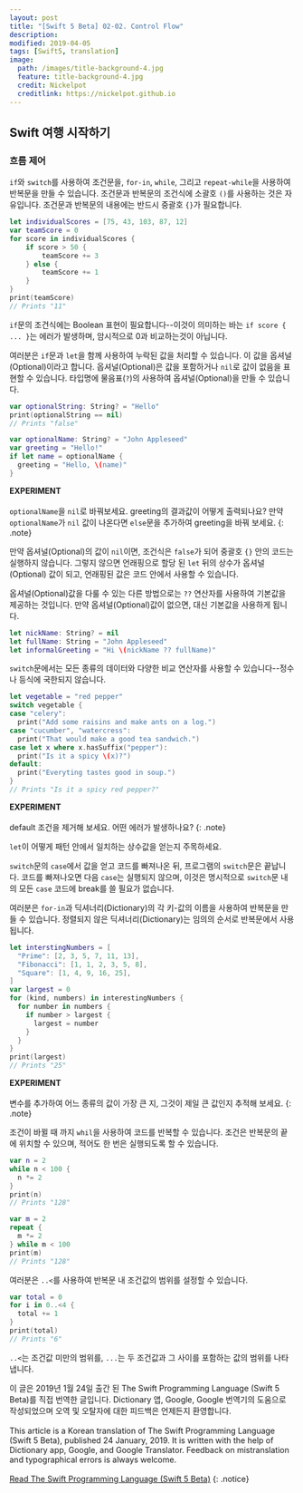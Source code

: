 ```yaml
---
layout: post
title: "[Swift 5 Beta] 02-02. Control Flow"
description: 
modified: 2019-04-05
tags: [Swift5, translation]
image:
  path: /images/title-background-4.jpg
  feature: title-background-4.jpg
  credit: Nickelpot
  creditlink: https://nickelpot.github.io
---
```


## Swift 여행 시작하기
### 흐름 제어

`if`와 `switch`를 사용하여 조건문을, `for-in`, `while`, 그리고 `repeat-while`을 사용하여 반복문을 만들 수 있습니다. 조건문과 반복문의 조건식에 소괄호 `()`를 사용하는 것은 자유입니다. 조건문과 반복문의 내용에는 반드시 중괄호 `{}`가 필요합니다.

```swift
let individualScores = [75, 43, 103, 87, 12]
var teamScore = 0
for score in individualScores {
    if score > 50 {
        teamScore += 3
    } else {
        teamScore += 1
    }
}
print(teamScore)
// Prints "11"
```

`if`문의 조건식에는 Boolean 표현이 필요합니다--이것이 의미하는 바는 `if score { ... }`는 에러가 발생하며, 암시적으로 0과 비교하는것이 아닙니다.

여러분은 `if`문과 `let`을 함께 사용하여 누락된 값을 처리할 수 있습니다. 이 값을 옵셔널(Optional)이라고 합니다. 옵셔널(Optional)은 값을 포함하거나 `nil`로 값이 없음을 표현할 수 있습니다. 타입명에 물음표(`?`)의 사용하여 옵셔널(Optional)을 만들 수 있습니다.

```swift
var optionalString: String? = "Hello"
print(optionalString == nil)
// Prints "false"

var optionalName: String? = "John Appleseed"
var greeting = "Hello!"
if let name = optionalName {
  greeting = "Hello, \(name)"
}
```

**EXPERIMENT** <br><br> `optionalName`을 `nil`로 바꿔보세요. greeting의 결과값이 어떻게 출력되나요? 만약`optionalName`가 `nil` 값이 나온다면 `else`문을 추가하여 greeting을 바꿔 보세요.
{: .note}

만약 옵셔널(Optional)의 값이 `nil`이면, 조건식은 `false`가 되어 중괄호 `{}` 안의 코드는 실행하지 않습니다. 그렇지 않으면 언래핑으로 할당 된 `let` 뒤의 상수가 옵셔널(Optional) 값이 되고, 언래핑된 값은 코드 안에서 사용할 수 있습니다.

옵셔널(Optional)값을 다룰 수 있는 다른 방법으로는 `??` 연산자를 사용하여 기본값을 제공하는 것입니다. 만약 옵셔널(Optional)값이 없으면, 대신 기본값을 사용하게 됩니다.

```swift
let nickName: String? = nil
let fullName: String = "John Appleseed"
let informalGreeting = "Hi \(nickName ?? fullName)"
```

`switch`문에서는 모든 종류의 데이터와 다양한 비교 연산자를 사용할 수 있습니다--정수나 등식에 국한되지 않습니다.

```swift
let vegetable = "red pepper"
switch vegetable {
case "celery":
  print("Add some raisins and make ants on a log.")
case "cucumber", "watercress":
  print("That would make a good tea sandwich.")
case let x where x.hasSuffix("pepper"):
  print("Is it a spicy \(x)?")
default:
  print("Everyting tastes good in soup.")
}
// Prints "Is it a spicy red pepper?"
```

**EXPERIMENT** <br><br> default 조건을 제거해 보세요. 어떤 에러가 발생하나요?
{: .note}

`let`이 어떻게 패턴 안에서 일치하는 상수값을 얻는지 주목하세요.

`switch`문의 `case`에서 값을 얻고 코드를 빠져나온 뒤, 프로그램의 `switch`문은 끝납니다. 코드를 빠져나오면 다음 `case`는 실행되지 않으며, 이것은 명시적으로 `switch`문 내의 모든 `case` 코드에 break를 쓸 필요가 없습니다.

여러분은 `for-in`과 딕셔너리(Dictionary)의 각 키-값의 이름을 사용하여 반복문을 만들 수 있습니다. 정렬되지 않은 딕셔너리(Dictionary)는 임의의 순서로 반복문에서 사용됩니다.

```swift
let interstingNumbers = [
  "Prime": [2, 3, 5, 7, 11, 13],
  "Fibonacci": [1, 1, 2, 3, 5, 8],
  "Square": [1, 4, 9, 16, 25],
]
var largest = 0
for (kind, numbers) in interestingNumbers {
  for number in numbers {
    if number > largest {
      largest = number
    }
  }
}
print(largest)
// Prints "25"
```

**EXPERIMENT** <br><br> 변수를 추가하여 어느 종류의 값이 가장 큰 지, 그것이 제일 큰 값인지 추적해 보세요.
{: .note}

조건이 바뀔 때 까지 `whil`을 사용하여 코드를 반복할 수 있습니다. 조건은 반복문의 끝에 위치할 수 있으며, 적어도 한 번은 실행되도록 할 수 있습니다.

```swift
var n = 2
while n < 100 {
  n *= 2
}
print(n)
// Prints "128"

var m = 2
repeat {
  m *= 2
} while m < 100
print(m)
// Prints "128"
```

여러분은 `..<`를 사용하여 반복문 내 조건값의 범위를 설정할 수 있습니다.

```swift
var total = 0
for i in 0..<4 {
  total += 1
}
print(total)
// Prints "6"
```

`..<`는 조건값 미만의 범위를, `...`는 두 조건값과 그 사이를 포함하는 값의 범위를 나타냅니다.

이 글은 2019년 1월 24일 출간 된 The Swift Programming Language (Swift 5 Beta)를 직접 번역한 글입니다. Dictionary 앱, Google, Google 번역기의 도움으로 작성되었으며 오역 및 오탈자에 대한 피드백은 언제든지 환영합니다. <br><br> This article is a Korean translation of The Swift Programming Language (Swift 5 Beta), published 24 January, 2019. It is written with the help of Dictionary app, Google, and Google Translator. Feedback on mistranslation and typographical errors is always welcome. <br><br><a rel="cc:attributionURL" property="cc:attributionName" href="https://itunes.apple.com/kr/book/the-swift-programming-language-swift-5-beta/id1002622538?l=en&mt=11">Read The Swift Programming Language (Swift 5 Beta)</a>
{: .notice}